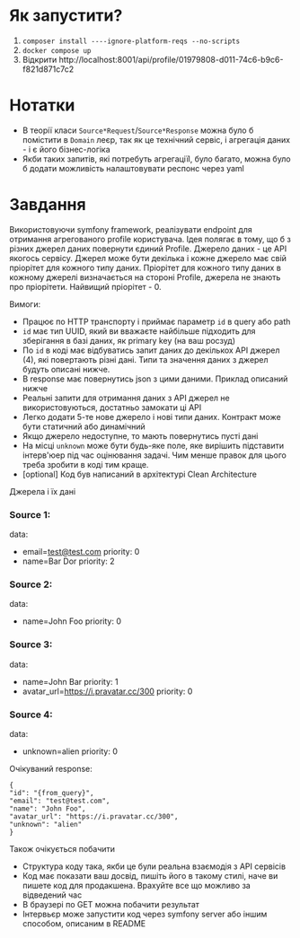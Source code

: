 # Як запустити?
1. `composer install ----ignore-platform-reqs --no-scripts`
2. `docker compose up`
3. Відкрити http://localhost:8001/api/profile/01979808-d011-74c6-b9c6-f821d871c7c2 

# Нотатки

- В теорії класи `Source*Request`/`Source*Response` можна було б помістити в `Domain` леєр, так як це технічний сервіс, і агрегація даних - і є його бізнес-логіка
- Якби таких запитів, які потребуть агрегаціїl, було багато, можна було б додати можливість налаштовувати респонс через yaml 

# Завдання

Використовуючи symfony framework, реалізувати endpoint для отримання агрегованого profile користувача.
Ідея полягає в тому, що б з різних джерел даних повернути єдиний Profile. Джерело даних - це API якогось сервісу. Джерел може бути декілька і кожне джерело має свій пріорітет для кожного типу даних. Пріорітет для кожного типу даних в кожному джерелі визначається на стороні Profile, джерела не знають про пріорітети. Найвищий пріорітет - 0.

Вимоги:


- Працює по HTTP транспорту і приймає параметр `id` в query або path
- `id` має тип UUID, який ви вважаєте найбільше підходить для зберігання в базі даних, як primary key (на ваш росзуд)
- По `id` в коді має відбуватись запит даних до декількох API джерел (4), які повертають різні дані. Типи та значення даних з джерел будуть описані нижче.
- В response має повернутись json з цими даними. Приклад описаний нижче
- Реальні запити для отримання даних з API джерел не використовуються, достатньо замокати ці API
- Легко додати 5-те нове джерело і нові типи даних. Контракт може бути статичний або динамічний
- Якщо джерело недоступне, то мають повернутись пусті дані
- На місці `unknown` може бути будь-яке поле, яке вирішить підставити інтерв'юер під час оцінювання задачі. Чим менше правок для цього треба зробити в коді тим краще.
- [optional] Код був написаний в архітектурі Clean Architecture



Джерела і їх дані



### Source 1:
data:
- email=test@test.com
  priority: 0
- name=Bar Dor
  priority: 2


### Source 2:
data:
- name=John Foo
  priority: 0


### Source 3:
data:
- name=John Bar
  priority: 1
- avatar_url=https://i.pravatar.cc/300
  priority: 0

### Source 4:
data:
- unknown=alien priority: 0

Очікуваний response:
```
{
"id": "{from_query}",
"email": "test@test.com",
"name": "John Foo",
"avatar_url": "https://i.pravatar.cc/300",
"unknown": "alien"
}
```

Також очікується побачити
- Структура коду така, якби це були реальна взаємодія з API сервісів
- Код має показати ваш досвід, пишіть його в такому стилі, наче ви пишете код для продакшена. Врахуйте все що можливо за відведений час
- В браузері по GET можна побачити результат
- Інтервьєр може запустити код через symfony server або іншим способом, описаним в README

